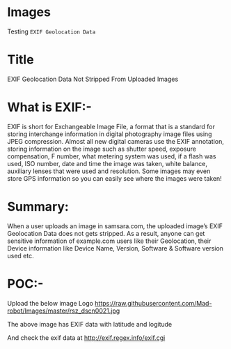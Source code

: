 # Images

Testing `EXIF Geolocation Data`

# Title

EXIF Geolocation Data Not Stripped From Uploaded Images

# What is EXIF:-
EXIF is short for Exchangeable Image File, a format that is a standard for storing interchange information in digital photography image files using JPEG compression. Almost all new digital cameras use the EXIF annotation, storing information on the image such as shutter speed, exposure compensation, F number, what metering system was used, if a flash was used, ISO number, date and time the image was taken, white balance, auxiliary lenses that were used and resolution. Some images may even store GPS information so you can easily see where the images were taken!

# Summary:
When a user uploads an image in samsara.com, the uploaded image’s EXIF Geolocation Data does not gets stripped. As a result, anyone can get sensitive information of example.com users like their Geolocation, their Device information like Device Name, Version, Software & Software version used etc.

# POC:-

Upload the below image Logo
https://raw.githubusercontent.com/Mad-robot/Images/master/rsz_dscn0021.jpg

The above image has EXIF data with latitude and logitude

And check the exif data at
http://exif.regex.info/exif.cgi
